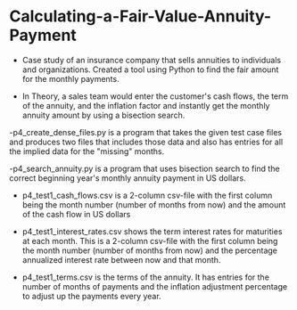 # Calculating-a-Fair-Value-Annuity-Payment
- Case study of an insurance company that sells annuities to individuals and organizations. Created a tool using Python to find the fair amount for the monthly payments.

 - In Theory, a sales team would enter the customer's cash flows, the term of the annuity, and the inflation factor and instantly get the monthly annuity amount by using a bisection search.

-p4_create_dense_files.py is a program that takes the given test case files and produces two files that includes those data and also has entries for all the implied data for the "missing" months.

-p4_search_annuity.py is a program that uses bisection search to find the correct beginning year's monthly annuity payment in US dollars.

- p4_test1_cash_flows.csv is a 2-column csv-file with the first column being the month number (number of months from now) and the amount of the cash flow in US dollars

- p4_test1_interest_rates.csv shows the term interest rates for maturities at each month. This is a 2-column csv-file with the first column being the month number (number of months from now) and the percentage annualized interest rate between now and that month.

- p4_test1_terms.csv is the terms of the annuity. It has entries for the number of months of payments and the inflation adjustment percentage to adjust up the payments every year.
